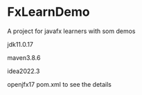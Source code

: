 # FxLearnDemo
A project for javafx learners with som demos

jdk11.0.17

maven3.8.6

idea2022.3

openjfx17 pom.xml to see the details
